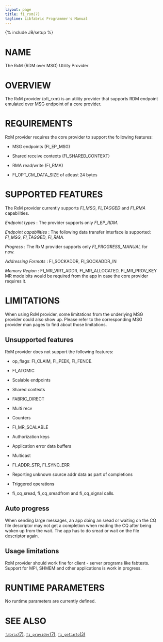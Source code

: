 ```yaml
---
layout: page
title: fi_rxm(7)
tagline: Libfabric Programmer's Manual
---
```

{% include JB/setup %}

# NAME

The RxM (RDM over MSG) Utility Provider

# OVERVIEW

The RxM provider (ofi_rxm) is an utility provider that supports RDM
endpoint emulated over MSG endpoint of a core provider.

# REQUIREMENTS

RxM provider requires the core provider to support the following features:

  * MSG endpoints (FI_EP_MSG)

  * Shared receive contexts (FI_SHARED_CONTEXT)

  * RMA read/write (FI_RMA)

  * FI_OPT_CM_DATA_SIZE of atleast 24 bytes

# SUPPORTED FEATURES

The RxM provider currently supports *FI_MSG*, *FI_TAGGED* and *FI_RMA* capabilities.

*Endpoint types*
: The provider supports only *FI_EP_RDM*.

*Endpoint capabilities*
: The following data transfer interface is supported: *FI_MSG*, *FI_TAGGED*, *FI_RMA*.

*Progress*
: The RxM provider supports only *FI_PROGRESS_MANUAL* for now.

*Addressing Formats*
: FI_SOCKADDR, FI_SOCKADDR_IN

*Memory Region*
: FI_MR_VIRT_ADDR, FI_MR_ALLOCATED, FI_MR_PROV_KEY MR mode bits would be
  required from the app in case the core provider requires it.

# LIMITATIONS

When using RxM provider, some limitations from the underlying MSG provider could also show
up. Please refer to the corresponding MSG provider man pages to find about those limitations.

## Unsupported features

RxM provider does not support the following features:

  * op_flags: FI_CLAIM, FI_PEEK, FI_FENCE.

  * FI_ATOMIC

  * Scalable endpoints

  * Shared contexts

  * FABRIC_DIRECT

  * Multi recv

  * Counters

  * FI_MR_SCALABLE

  * Authorization keys

  * Application error data buffers

  * Multicast

  * FI_ADDR_STR, FI_SYNC_ERR

  * Reporting unknown source addr data as part of completions

  * Triggered operations

  * fi_cq_sread, fi_cq_sreadfrom and fi_cq_signal calls.

## Auto progress

When sending large messages, an app doing an sread or waiting on the CQ file descriptor
may not get a completion when reading the CQ after being woken up from the wait.
The app has to do sread or wait on the file descriptor again.

## Usage limitations

RxM provider should work fine for client - server programs like fabtests. Support for MPI, SHMEM
and other applications is work in progress.

# RUNTIME PARAMETERS

No runtime parameters are currently defined.

# SEE ALSO

[`fabric`(7)](fabric.7.html),
[`fi_provider`(7)](fi_provider.7.html),
[`fi_getinfo`(3)](fi_getinfo.3.html)
